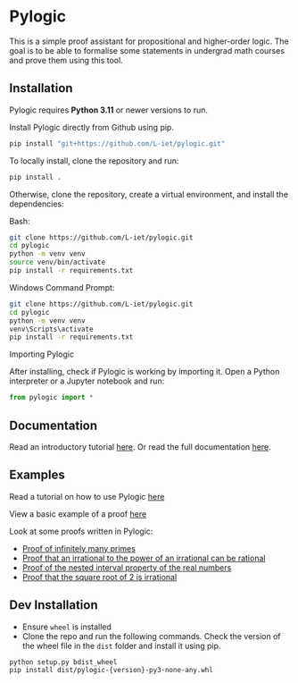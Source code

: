 # Pylogic

This is a simple proof assistant for propositional and higher-order logic. The goal is to be able to formalise some statements in undergrad math courses and prove them using this tool.

## Installation

Pylogic requires **Python 3.11** or newer versions to run.

Install Pylogic directly from Github using pip.

```bash
pip install "git+https://github.com/L-iet/pylogic.git"
```

To locally install, clone the repository and run:

```bash
pip install .
```

Otherwise, clone the repository, create a virtual environment, and install the dependencies:

Bash:
```bash
git clone https://github.com/L-iet/pylogic.git
cd pylogic
python -m venv venv
source venv/bin/activate
pip install -r requirements.txt
```

Windows Command Prompt:

```bash
git clone https://github.com/L-iet/pylogic.git
cd pylogic
python -m venv venv
venv\Scripts\activate
pip install -r requirements.txt
```

Importing Pylogic

After installing, check if Pylogic is working by importing it. Open a Python interpreter or a Jupyter notebook and run:

```python
from pylogic import *
```

## Documentation

Read an introductory tutorial [here](docs/Introduction.ipynb). Or read the full documentation [here](https://l-iet.github.io/pylogic/index.html).

## Examples

Read a tutorial on how to use Pylogic [here](Tutorial%20Demo.ipynb)

View a basic example of a proof [here](Basic%20Examples.ipynb)

Look at some proofs written in Pylogic:

- [Proof of infinitely many primes](infinite_primes.ipynb)
- [Proof that an irrational to the power of an irrational can be rational](irr_to_power_irr.ipynb)
- [Proof of the nested interval property of the real numbers](nested_interval.ipynb)
- [Proof that the square root of 2 is irrational](root_2_is_irrational_1.ipynb)


## Dev Installation

- Ensure `wheel` is installed
- Clone the repo and run the following commands. Check the version of the wheel file in the `dist` folder and install it using pip.

```bash
python setup.py bdist_wheel
pip install dist/pylogic-{version}-py3-none-any.whl
```

